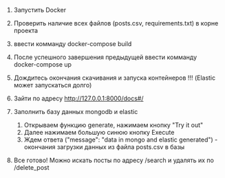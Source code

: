 1) Запустить Docker
2) Проверить наличие всех файлов (posts.csv, requirements.txt) в корне проекта
3) ввести комманду docker-compose build
4) После успешного завершения предыдущей ввести комманду docker-compose up
5) Дождитесь окончания скачивания и запуска контейнеров !!! (Elastic может запускаться долго)
6) Зайти по адресу http://127.0.0.1:8000/docs#/
7) Заполнить базу данных mongodb и elastic
    1. Открываем функцию generate, нажимаем кнопку "Try it out"
    2. Далее нажимаем большую синюю кнопку Execute
    3. Ждем ответа ("message": "data in mongo and elastic generated") - окончания загрузки данных из файла posts.csv в базы

8) Все готово! Можно искать посты по адресу /search и удалять их по /delete_post
